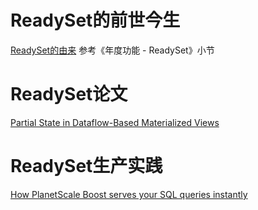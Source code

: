 # ReadySet的前世今生

[ReadySet的由来](https://zhuanlan.zhihu.com/p/600576124) 参考《年度功能 - ReadySet》小节

# ReadySet论文

[Partial State in Dataflow-Based Materialized Views](https://jon.thesquareplanet.com/papers/phd-thesis.pdf)


# ReadySet生产实践

[How PlanetScale Boost serves your SQL queries instantly](https://planetscale.com/blog/how-planetscale-boost-serves-your-sql-queries-instantly)
